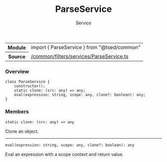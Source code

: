 
<header class="symbol-info-header"><h1 id="parseservice">ParseService</h1><label class="symbol-info-type-label service">Service</label></header>
<!-- summary -->
<section class="symbol-info"><table class="is-full-width"><tbody><tr><th>Module</th><td><div class="lang-typescript"><span class="token keyword">import</span> { ParseService }&nbsp;<span class="token keyword">from</span>&nbsp;<span class="token string">"@tsed/common"</span></div></td></tr><tr><th>Source</th><td><a href="https://github.com/Romakita/ts-express-decorators/blob/v4.9.0/src//common/filters/services/ParseService.ts#L0-L0">/common/filters/services/ParseService.ts</a></td></tr></tbody></table></section>
<!-- overview -->


### Overview


<pre><code class="typescript-lang "><span class="token keyword">class</span> ParseService <span class="token punctuation">{</span>
    <span class="token keyword">constructor</span><span class="token punctuation">(</span><span class="token punctuation">)</span><span class="token punctuation">;</span>
    <span class="token keyword">static</span> clone<span class="token punctuation">:</span> <span class="token punctuation">(</span>src<span class="token punctuation">:</span> <span class="token keyword">any</span><span class="token punctuation">)</span> => <span class="token keyword">any</span><span class="token punctuation">;</span>
    <span class="token function">eval</span><span class="token punctuation">(</span>expression<span class="token punctuation">:</span> <span class="token keyword">string</span><span class="token punctuation">,</span> scope<span class="token punctuation">:</span> <span class="token keyword">any</span><span class="token punctuation">,</span> clone?<span class="token punctuation">:</span> <span class="token keyword">boolean</span><span class="token punctuation">)</span><span class="token punctuation">:</span> <span class="token keyword">any</span><span class="token punctuation">;</span>
<span class="token punctuation">}</span></code></pre>


<!-- Parameters -->

<!-- Description -->

<!-- Members -->







### Members



<div class="method-overview">
<pre><code class="typescript-lang "><span class="token keyword">static</span> clone<span class="token punctuation">:</span> <span class="token punctuation">(</span>src<span class="token punctuation">:</span> <span class="token keyword">any</span><span class="token punctuation">)</span> => <span class="token keyword">any</span></code></pre>
</div>


Clone an object.



<hr/>



<div class="method-overview">
<pre><code class="typescript-lang "><span class="token function">eval</span><span class="token punctuation">(</span>expression<span class="token punctuation">:</span> <span class="token keyword">string</span><span class="token punctuation">,</span> scope<span class="token punctuation">:</span> <span class="token keyword">any</span><span class="token punctuation">,</span> clone?<span class="token punctuation">:</span> <span class="token keyword">boolean</span><span class="token punctuation">)</span><span class="token punctuation">:</span> <span class="token keyword">any</span></code></pre>
</div>


Eval an expression with a scope context and return value.







